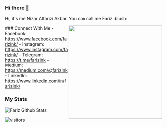 ### Hi there 👋
<p>
  Hi, it's me Nizar Alfarizi Akbar. You can call me Fariz :blush:
</p>

<img align="right" src="https://media2.giphy.com/media/9Y1wF3wx1Dex8w9wxL/giphy.gif?cid=ecf05e470bg8gtot4nh0d7y60h5dtc4d6itwjomnwlqrsut8&rid=giphy.gif" width="300"/>
### Connect With Me
- Facebook: <a href="https://www.facebook.com/farizink/" target="balnk">https://www.facebook.com/farizink/</a>
- Instagram: <a href="https://www.instagram.com/farizink/" target="balnk">https://www.instagram.com/farizink/</a>
- Telegram: <a href="https://t.me/farizink" target="balnk">https://t.me/farizink</a>
- Medium: <a href="https://medium.com/@farizink" target="balnk">https://medium.com/@farizink</a>
- LinkedIn: <a href="https://www.linkedin.com/in/farizink/" target="balnk">https://www.linkedin.com/in/farizink/</a>

### My Stats
![Fariz Github Stats](https://github-readme-stats.vercel.app/api?username=farizink&show_icons=true&title_color=fff&icon_color=79ff97&text_color=9f9f9f&bg_color=151515)


![visitors](https://visitor-badge.laobi.icu/badge?page_id=farizink.farizink)

<!--
**FarizInk/farizink** is a ✨ _special_ ✨ repository because its `README.md` (this file) appears on your GitHub profile.

Here are some ideas to get you started:

- 🔭 I’m currently working on ...
- 🌱 I’m currently learning ...
- 👯 I’m looking to collaborate on ...
- 🤔 I’m looking for help with ...
- 💬 Ask me about ...
- 📫 How to reach me: ...
- 😄 Pronouns: ...
- ⚡ Fun fact: ...
-->

